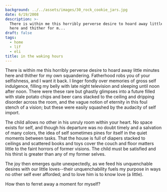 ```yaml
---
background: ../../assets/images/30_rock_cookie_jars.jpg
date: 6/19/2008
description: >-
  There is within me this horribly perverse desire to hoard away little minutes
  here and thither for m...
draft: false
tags:
  - home
  - lïf
  - eli
title: in the waking hours
---
```

  
There is within me this horribly perverse desire to hoard away little minutes here and thither for my own squandering. Fatherhood robs you of your selfishness, and I want it back. I linger fondly over memories of gross self indulgence, filling my belly with late night television and sleeping until noon after noon. There were these rare but ghastly glimpses into a future filled with stale potato chips and beer cans stacked to the ceiling and dripping disorder across the room, and the vague notion of eternity in this foul stench of a vision; but these were easily squashed by the audacity of self import.  
  
The child allows no other in his unruly room within your heart. No space exists for self, and though his departure was no doubt timely and a salvation of many colors, the idea of self sometimes pines for itself in the quiet moments between tasks. That the house is full of diapers stacked to ceilings and scattered books and toys cover the couch and floor matters little to the faint horrors of former visions. The child must be satisfied and his thirst is greater than any of my former selves.  
  
The joy then emerges quite unexpectedly, as we feed his unquenchable desires with our little loves--their unquenchability fuels my purpose in ways no other self ever afforded; and to love him is to know love (a little).  
  
How then to ferret away a moment for myself?  
